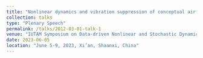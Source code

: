 ```yaml
---
title: "Nonlinear dynamics and vibration suppression of conceptual airfoil models with random loads"
collection: talks
type: "Plenary Speech"
permalink: /talks/2012-03-01-talk-1
venue: "IUTAM Symposium on Data-driven Nonlinear and Stochastic Dynamics with the Control"
date: 2023-06-05
location: "June 5-9, 2023, Xi’an, Shaanxi, China"
---
```

